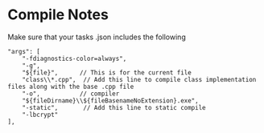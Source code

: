 # Compile Notes

Make sure that your tasks .json includes the following

    "args": [
        "-fdiagnostics-color=always",
        "-g",
        "${file}",      // This is for the current file
        "class\\*.cpp",  // Add this line to compile class implementation files along with the base .cpp file
        "-o",           // compiler 
        "${fileDirname}\\${fileBasenameNoExtension}.exe",
        "-static",       // Add this line to static compile
        "-lbcrypt"
    ],
